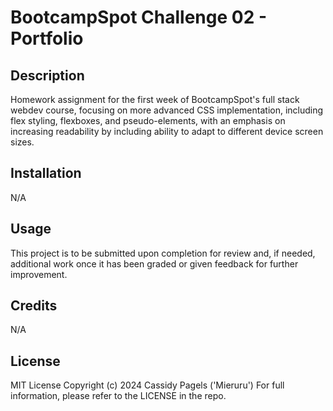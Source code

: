 # BootcampSpot Challenge 02 - Portfolio

## Description

Homework assignment for the first week of BootcampSpot's full stack webdev course, focusing on more advanced CSS implementation, including flex styling, flexboxes, and pseudo-elements, with an emphasis on increasing readability by including ability to adapt to different device screen sizes.

## Installation

N/A

## Usage

This project is to be submitted upon completion for review and, if needed, additional work once it has been graded or given feedback for further improvement.

## Credits

N/A

## License

MIT License Copyright (c) 2024 Cassidy Pagels ('Mieruru') For full information, please refer to the LICENSE in the repo.